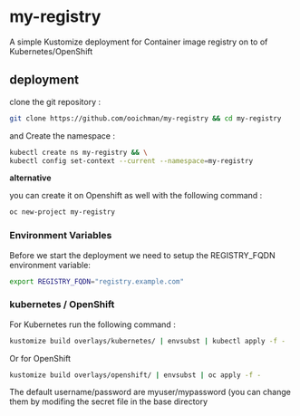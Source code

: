 # my-registry

A simple Kustomize deployment for Container image registry on to of Kubernetes/OpenShift

## deployment

clone the git repository :
```bash
git clone https://github.com/ooichman/my-registry && cd my-registry
```

and Create the namespace :
```bash
kubectl create ns my-registry && \
kubectl config set-context --current --namespace=my-registry
```

**alternative**

you can create it on Openshift as well with the following command :
```bash
oc new-project my-registry
```

### Environment Variables
Before we start the deployment we need to setup the REGISTRY_FQDN environment variable:

```bash
export REGISTRY_FQDN="registry.example.com"
```


### kubernetes / OpenShift
For Kubernetes run the following command :
```bash
kustomize build overlays/kubernetes/ | envsubst | kubectl apply -f -
```
Or for OpenShift
```bash
kustomize build overlays/openshift/ | envsubst | oc apply -f -
```

The default username/password are myuser/mypassword (you can change them by modifing the secret file
in the base directory


